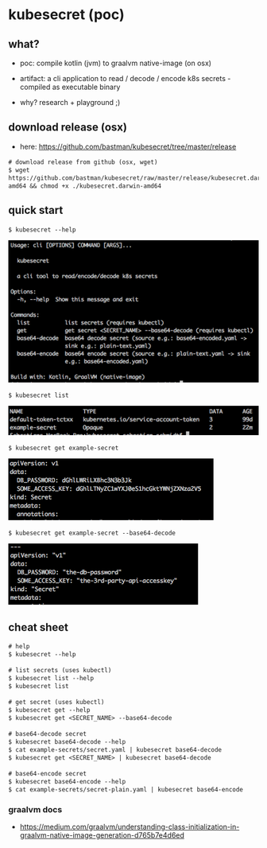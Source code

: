# kubesecret (poc)

## what?
- poc: compile kotlin (jvm) to graalvm native-image (on osx)
- artifact: a cli application to read / decode / encode k8s secrets - compiled as executable binary

- why? research + playground ;)

## download release (osx)

- here: https://github.com/bastman/kubesecret/tree/master/release

```
# download release from github (osx, wget)
$ wget https://github.com/bastman/kubesecret/raw/master/release/kubesecret.darwin-amd64 && chmod +x ./kubesecret.darwin-amd64
```

## quick start
```
$ kubesecret --help
```
![Alt text](docs/kubesecret_help.png?raw=true "screenshot")

```
$ kubesecret list
```
![Alt text](docs/kubesecret_list.png?raw=true "screenshot")

```
$ kubesecret get example-secret
```
![Alt text](docs/kubesecret_get.png?raw=true "screenshot")

```
$ kubesecret get example-secret --base64-decode
```
![Alt text](docs/kubesecret_get_and_decode.png?raw=true "screenshot")



## cheat sheet 

```
# help
$ kubesecret --help

# list secrets (uses kubectl)
$ kubesecret list --help
$ kubesecret list

# get secret (uses kubectl)
$ kubesecret get --help
$ kubesecret get <SECRET_NAME> --base64-decode

# base64-decode secret
$ kubesecret base64-decode --help
$ cat example-secrets/secret.yaml | kubesecret base64-decode
$ kubesecret get <SECRET_NAME> | kubesecret base64-decode

# base64-encode secret
$ kubesecret base64-encode --help
$ cat example-secrets/secret-plain.yaml | kubesecret base64-encode

```



### graalvm docs
- https://medium.com/graalvm/understanding-class-initialization-in-graalvm-native-image-generation-d765b7e4d6ed